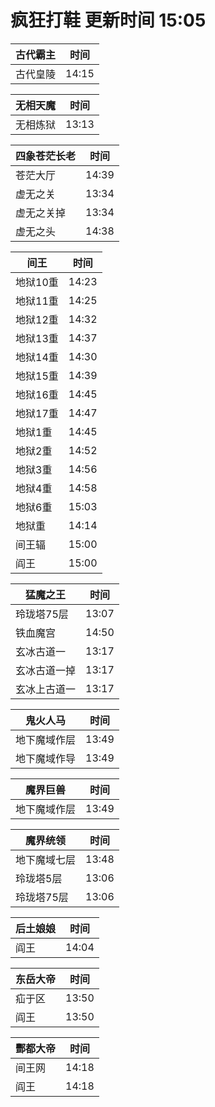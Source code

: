 # 疯狂打鞋 更新时间 15:05

| 古代霸主   | 时间    |
|--------|-------|
| 古代皇陵 | 14:15 |

| 无相天魔   | 时间    |
|--------|-------|
| 无相炼狱 | 13:13 |

| 四象苍茫长老   | 时间    |
|--------|-------|
| 苍茫大厅 | 14:39 |
| 虚无之关 | 13:34 |
| 虚无之关掉 | 13:34 |
| 虚无之头 | 14:38 |

| 间王   | 时间    |
|--------|-------|
| 地狱10重 | 14:23 |
| 地狱11重 | 14:25 |
| 地狱12重 | 14:32 |
| 地狱13重 | 14:37 |
| 地狱14重 | 14:30 |
| 地狱15重 | 14:39 |
| 地狱16重 | 14:45 |
| 地狱17重 | 14:47 |
| 地狱1重 | 14:45 |
| 地狱2重 | 14:52 |
| 地狱3重 | 14:56 |
| 地狱4重 | 14:58 |
| 地狱6重 | 15:03 |
| 地狱重 | 14:14 |
| 间王辐 | 15:00 |
| 阎王 | 15:00 |

| 猛魔之王   | 时间    |
|--------|-------|
| 玲珑塔75层 | 13:07 |
| 铁血魔宫 | 14:50 |
| 玄冰古道一 | 13:17 |
| 玄冰古道一掉 | 13:17 |
| 玄冰上古道一 | 13:17 |

| 鬼火人马   | 时间    |
|--------|-------|
| 地下魔域作层 | 13:49 |
| 地下魔域作导 | 13:49 |

| 魔界巨兽   | 时间    |
|--------|-------|
| 地下魔域作层 | 13:49 |

| 魔界统领   | 时间    |
|--------|-------|
| 地下魔域七层 | 13:48 |
| 玲珑塔5层 | 13:06 |
| 玲珑塔75层 | 13:06 |

| 后土娘娘   | 时间    |
|--------|-------|
| 阎王 | 14:04 |

| 东岳大帝   | 时间    |
|--------|-------|
| 疝于区 | 13:50 |
| 阎王 | 13:50 |

| 酆都大帝   | 时间    |
|--------|-------|
| 间王网 | 14:18 |
| 阎王 | 14:18 |